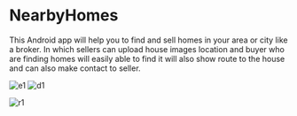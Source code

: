 # NearbyHomes
This Android app will help you to find and sell homes in your area or city like a broker. In which sellers can upload house images location and buyer who are finding homes will easily able to find it will also show route to the house and can also make contact to seller.


![e1](https://user-images.githubusercontent.com/62711294/192199646-c6469020-6e6e-4de7-b7a7-4e3ccfee45e6.jpeg)    ![d1](https://user-images.githubusercontent.com/62711294/192199890-1e7052a9-453b-4940-9f47-6dbfdfccb36d.jpeg)

![r1](https://user-images.githubusercontent.com/62711294/192199649-485a45ab-ce8e-44fa-8704-7f04844833f1.jpeg)
